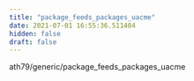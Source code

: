 ```yaml
---
title: "package_feeds_packages_uacme"
date: 2021-07-01 16:55:36.511404
hidden: false
draft: false
---
```


ath79/generic/package_feeds_packages_uacme

